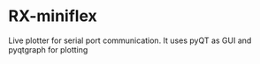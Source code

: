 # RX-miniflex
Live plotter for serial port communication.
It uses pyQT as GUI and pyqtgraph for plotting
